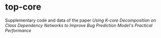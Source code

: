 # top-core
Supplementary code and data of the paper *Using K-core Decomposition on Class Dependency Networks to Improve Bug Prediction Model's Practical Performance*
